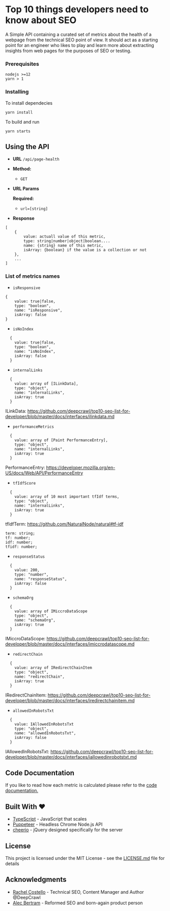 # Top 10 things developers need to know about SEO

A Simple API containing a curated set of metrics about the health of a webpage from the technical SEO point of view. It should act as a starting point for an engineer who likes to play and learn more about extracting insights from web pages for the purposes of SEO or testing.

### Prerequisites

```
nodejs >=12
yarn > 1
```

### Installing

To install dependecies

```
yarn install
```

To build and run

```
yarn starts
```

## Using the API

- **URL**
  `/api/page-health`

- **Method:**

  - `GET`

- **URL Params**

  **Required:**

  - `url=[string]`

- **Response**

```
[
    {
        value: actuall value of this metric,
        type: string|number|object|boolean....
        name: {string} name of this metric,
        isArray: {boolean} if the value is a collection or not
    },
    ...
]
```

### List of metrics names

- `isResponsive`

```
{
    value: true|false,
    type: "boolean",
    name: "isResponsive",
    isArray: false
}
```

- `isNoIndex`

```
  {
    value: true|false,
    type: "boolean",
    name: "isNoIndex",
    isArray: false
  }
```

- `internalLinks`

```
  {
    value: array of [ILinkData],
    type: "object",
    name: "internalLinks",
    isArray: true
  }
```

ILinkData: https://github.com/deepcrawl/top10-seo-list-for-developer/blob/master/docs/interfaces/ilinkdata.md

- `performanceMetrics`

```
  {
    value: array of [Paint PerformanceEntry],
    type: "object",
    name: "internalLinks",
    isArray: true
  }
```

PerformanceEntry: https://developer.mozilla.org/en-US/docs/Web/API/PerformanceEntry

- `tfIdfScore`

```
  {
    value: array of 10 most important tfIdf terms,
    type: "object",
    name: "internalLinks",
    isArray: true
  }
```

tfIdfTerm: https://github.com/NaturalNode/natural#tf-idf

```
term: string;
tf: number;
idf: number;
tfidf: number;
```

- `responseStatus`

```
  {
    value: 200,
    type: "number",
    name: "responseStatus",
    isArray: false
  }
```

- `schemaOrg`

```
  {
    value: array of IMiccroDataScope
    type: "object",
    name: "schemaOrg",
    isArray: true
  }
```

IMiccroDataScope: https://github.com/deepcrawl/top10-seo-list-for-developer/blob/master/docs/interfaces/imiccrodatascope.md

- `redirectChain`

```
  {
    value: array of IRedirectChainItem
    type: "object",
    name: "redirectChain",
    isArray: true
  }
```

IRedirectChainItem: https://github.com/deepcrawl/top10-seo-list-for-developer/blob/master/docs/interfaces/iredirectchainitem.md

- `allowedInRobotsTxt`

```
  {
    value: IAllowedInRobotsTxt
    type: "object",
    name: "allowedInRobotsTxt",
    isArray: false
  }
```

IAllowedInRobotsTxt: https://github.com/deepcrawl/top10-seo-list-for-developer/blob/master/docs/interfaces/iallowedinrobotstxt.md

## Code Documentation

If you like to read how each metric is calculated please refer to the [code documentation.](https://github.com/deepcrawl/top10-seo-list-for-developer/blob/master/docs/README.md)

## Built With ❤️

- [TypeScript](https://www.typescriptlang.org/) - JavaScript that scales
- [Puppeteer](https://github.com/GoogleChrome/puppeteer) - Headless Chrome Node.js API
- [cheerio](https://github.com/cheeriojs/cheerio) - jQuery designed specifically for the server

## License

This project is licensed under the MIT License - see the [LICENSE.md](LICENSE.md) file for details

## Acknowledgments

- [Rachel Costello](https://twitter.com/rachellcostello) - Technical SEO, Content Manager and Author @DeepCrawl
- [Alec Bertram](https://twitter.com/KiwiAlec) - Reformed SEO and born-again product person
